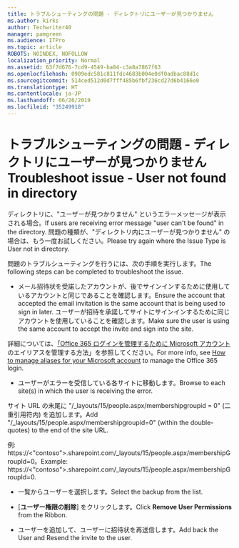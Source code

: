 ```yaml
---
title: トラブルシューティングの問題 - ディレクトリにユーザーが見つかりません
ms.author: kirks
author: Techwriter40
manager: pamgreen
ms.audience: ITPro
ms.topic: article
ROBOTS: NOINDEX, NOFOLLOW
localization_priority: Normal
ms.assetid: 63f7d676-7cd9-4549-ba84-c3a8a7867f63
ms.openlocfilehash: 0909edc581c811fdc4683b004e0df0adbac88d1c
ms.sourcegitcommit: 514ced512d0d7fff485b6fbf236cd27d6b4166e0
ms.translationtype: HT
ms.contentlocale: ja-JP
ms.lasthandoff: 06/26/2019
ms.locfileid: "35249918"
---
```

# <a name="troubleshoot-issue---user-not-found-in-directory"></a><span data-ttu-id="00316-102">トラブルシューティングの問題 - ディレクトリにユーザーが見つかりません</span><span class="sxs-lookup"><span data-stu-id="00316-102">Troubleshoot issue - User not found in directory</span></span>

<span data-ttu-id="00316-103">ディレクトリに、"ユーザーが見つかりません" というエラーメッセージが表示される場合。</span><span class="sxs-lookup"><span data-stu-id="00316-103">If users are receiving error message "user can't be found" in the directory.</span></span> <span data-ttu-id="00316-104">問題の種類が、"ディレクトリ内にユーザーが見つかりません" の場合は、もう一度お試しください。</span><span class="sxs-lookup"><span data-stu-id="00316-104">Please try again where the Issue Type is User not in directory.</span></span>

<span data-ttu-id="00316-105">問題のトラブルシューティングを行うには、次の手順を実行します。</span><span class="sxs-lookup"><span data-stu-id="00316-105">The following steps can be completed to troubleshoot the issue.</span></span>

- <span data-ttu-id="00316-106">メール招待状を受諾したアカウントが、後でサインインするために使用しているアカウントと同じであることを確認します。</span><span class="sxs-lookup"><span data-stu-id="00316-106">Ensure the account that accepted the email invitation is the same account that is being used to sign in later.</span></span> <span data-ttu-id="00316-107">ユーザーが招待を承諾してサイトにサインインするために同じアカウントを使用していることを確認します。</span><span class="sxs-lookup"><span data-stu-id="00316-107">Make sure the user is using the same account to accept the invite and sign into the site.</span></span> 

<span data-ttu-id="00316-108">詳細については、[「Office 365 ログインを管理するために Microsoft アカウント</a>のエイリアスを管理する方法」](https://support.microsoft.com/help/12407/microsoft-account-how-to-manage-aliases)を参照してください。</span><span class="sxs-lookup"><span data-stu-id="00316-108">For more info, see [How to manage aliases for your Microsoft account</a> to manage the Office 365 login](https://support.microsoft.com/help/12407/microsoft-account-how-to-manage-aliases).</span></span> 

- <span data-ttu-id="00316-109">ユーザーがエラーを受信している各サイトに移動します。</span><span class="sxs-lookup"><span data-stu-id="00316-109">Browse to each site(s) in which the user is receiving the error.</span></span> 

<span data-ttu-id="00316-110">サイト URL の末尾に "/_layouts/15/people.aspx/membershipgroupid = 0" (二重引用符内) を追加します。</span><span class="sxs-lookup"><span data-stu-id="00316-110">Add "/_layouts/15/people.aspx/membershipgroupid=0" (within the double-quotes) to the end of the site URL.</span></span> 

<span data-ttu-id="00316-111">例: https://<"contoso">.sharepoint.com/_layouts/15/people.aspx/membershipGroupId=0。</span><span class="sxs-lookup"><span data-stu-id="00316-111">Example: https://<"contoso">.sharepoint.com/_layouts/15/people.aspx/membershipGroupId=0.</span></span>

- <span data-ttu-id="00316-112">一覧からユーザーを選択します。</span><span class="sxs-lookup"><span data-stu-id="00316-112">Select the backup from the list.</span></span>

- <span data-ttu-id="00316-113">[**ユーザー権限の削除**] をクリックします。</span><span class="sxs-lookup"><span data-stu-id="00316-113">Click **Remove User Permissions** from the Ribbon.</span></span> 
-  <span data-ttu-id="00316-114">ユーザーを追加して、ユーザーに招待状を再送信します。</span><span class="sxs-lookup"><span data-stu-id="00316-114">Add back the User and Resend the invite to the user.</span></span>


